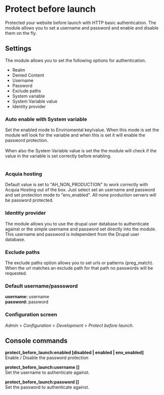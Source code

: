 # Protect before launch
Protected your website before launch with HTTP basic authentication.
The module allows you to set a username and password and enable and
disable them on the fly.

## Settings
The module allows you to set the following options for authentication.

* Realm
* Denied Content
* Username
* Password
* Exclude paths
* System variable
* System Variable value
* Identity provider

### Auto enable with System variable
Set the enabled mode to Enviriomental key/value.
When this mode is set the module will look for the variable and
when this is set it will enable the password protection.<br />
<br />
When also the System Variable value is set the the module will check
if the value in the variable is set correctly before enabling.<br />
<br />
### Acquia hosting
Default value is set to "AH\_NON\_PRODUCTION" to work correctly with
Acquia Hosting out of the box. Just select set an username and 
password and set protection mode to "env_enabled". All none 
production servers will be password protected.

### Identity provider
The module allows you to use the drupal user database to authenticate
against or the simple username and password set directly into the
module. This username and password is independent from the Drupal
user database.

### Exclude paths
The exclude paths option allows you to set urls or patterns (preg_match).
When the url matches an exclude path for that path no passwords will be
requested.

### Default username/passsword
**username:** username<br />
**password:** password

### Configuration screen
_Admin_ > _Configuration_ > _Development_ > _Protect before launch_.

## Console commands

**protect\_before\_launch:enabled [disabled | enabled | env_enabled]**<br />
Enable / Disable the password protection

**protect\_before\_launch:username [<username>]**<br />
Set the username to authenticate against.

**protect\_before\_launch:password [<password>]**<br />
Set the password to authenticate against.
